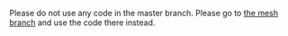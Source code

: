 Please do not use any code in the master branch.
Please go to [the mesh branch](https://github.com/BinaryDog109/document-editor/tree/mesh) and use the code there instead.
